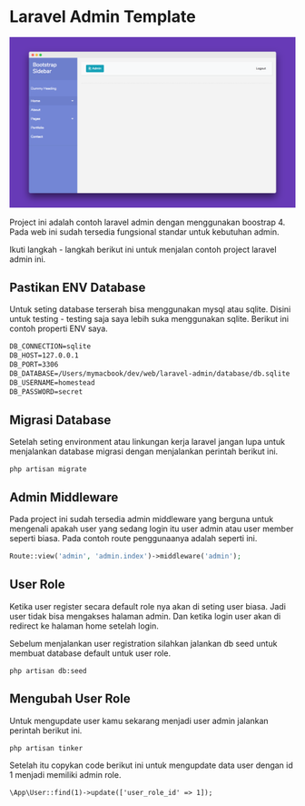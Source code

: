 # Laravel Admin Template
![Laravel Admin Sidebar Template](https://github.com/ar-android/laravel-admin/raw/master/screenshoot.png)

Project ini adalah contoh laravel admin dengan menggunakan boostrap 4. Pada web ini sudah tersedia fungsional standar untuk kebutuhan admin.

Ikuti langkah - langkah berikut ini untuk menjalan contoh project laravel admin ini.

## Pastikan ENV Database
Untuk seting database terserah bisa menggunakan mysql atau sqlite. Disini untuk testing - testing saja saya lebih suka menggunakan sqlite. Berikut ini contoh properti ENV saya.

```
DB_CONNECTION=sqlite
DB_HOST=127.0.0.1
DB_PORT=3306
DB_DATABASE=/Users/mymacbook/dev/web/laravel-admin/database/db.sqlite
DB_USERNAME=homestead
DB_PASSWORD=secret
```

## Migrasi Database
Setelah seting environment atau linkungan kerja laravel jangan lupa untuk menjalankan database migrasi dengan menjalankan perintah berikut ini.

```
php artisan migrate
```

## Admin Middleware
Pada project ini sudah tersedia admin middleware yang berguna untuk  mengenali apakah user yang sedang login itu user admin atau user member seperti biasa. Pada contoh route penggunaanya adalah seperti ini.

```php
Route::view('admin', 'admin.index')->middleware('admin');
```

## User Role
Ketika user register secara default role nya akan di seting user biasa. Jadi user tidak bisa mengakses halaman admin. Dan ketika login user akan di redirect ke halaman home setelah login.

Sebelum menjalankan user registration silahkan jalankan db seed untuk membuat database default untuk user role.

```
php artisan db:seed
```

## Mengubah User Role
Untuk mengupdate user kamu sekarang menjadi user admin jalankan perintah berikut ini.
```
php artisan tinker
```
Setelah itu copykan code berikut ini untuk mengupdate data user dengan id 1 menjadi memiliki admin role.
```
\App\User::find(1)->update(['user_role_id' => 1]);
```
